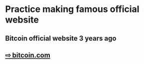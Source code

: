 # Practice making famous official website
## Bitcoin official website 3 years ago

<p>
    <h2>
    <a href="https://kska32.github.io/fake-bitcoin.com-ui/" target='_blank'>⇨ bitcoin.com</a>
    <h2>
</p>
